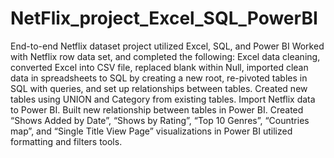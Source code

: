 # NetFlix_project_Excel_SQL_PowerBI
End-to-end Netflix dataset project utilized Excel, SQL, and Power BI
Worked with Netflix row data set, and completed the following: Excel data cleaning, converted Excel into CSV file, replaced blank within Null, imported clean data in spreadsheets to SQL by creating a new root, re-pivoted tables in SQL with queries, and set up relationships between tables. Created new tables using UNION and Category from existing tables. Import Netflix data to Power BI. Built new relationship between tables in Power BI. Created “Shows Added by Date”, “Shows by Rating”, “Top 10 Genres”, “Countries map”, and “Single Title View Page” visualizations in Power BI utilized formatting and filters tools. 
